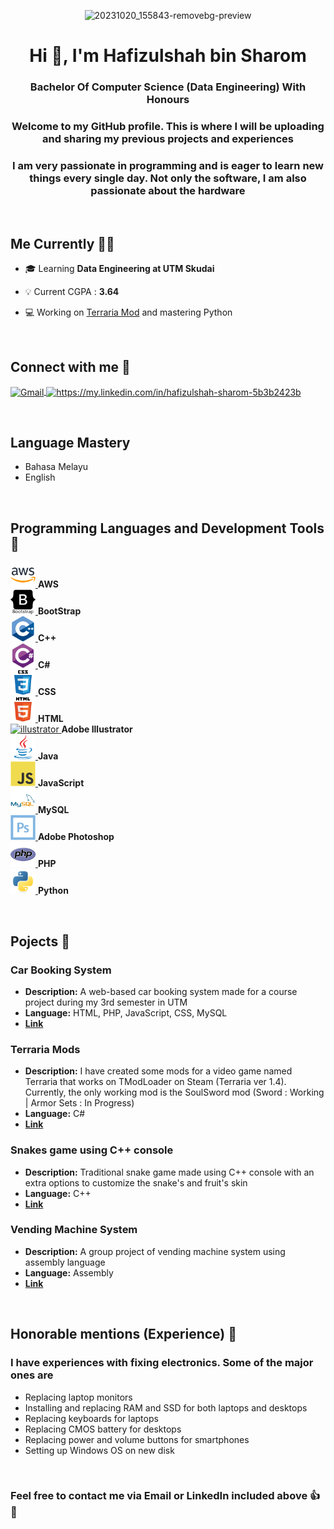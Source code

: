 <p align="center">
  
<img src="https://github.com/drshahizan/HPDP/assets/146704678/cb1ac3e6-1d16-46eb-be80-270fb321e24a" alt="20231020_155843-removebg-preview" width="250" height="300">

</p>

<h1 align="center">Hi 👋, I'm Hafizulshah bin Sharom</h1>
<h3 align="center">Bachelor Of Computer Science (Data Engineering) With Honours</h3>
<h3 align="center">Welcome to my GitHub profile. This is where I will be uploading and sharing my previous projects and experiences</h3>
<h3 align="center">I am very passionate in programming and is eager to learn new things every single day. Not only the software, I am also passionate about the hardware</h3>
<br>

## Me Currently 👨‍🎓
- 🎓 Learning **Data Engineering at UTM Skudai**

- 💡 Current CGPA : **3.64**

- 💻 Working on [Terraria Mod](https://github.com/Hafizulshah/Terraria-Mod) and mastering Python

<br>

## Connect  with me 🔗
<p align="left">
<a href="mailto:hafizulshah@graduate.utm.my">
  <img align="center" src="https://static.vecteezy.com/system/resources/thumbnails/020/964/377/small_2x/gmail-mail-icon-for-web-design-free-png.png" alt="Gmail" width="50" height="50">
<a href="https://linkedin.com/in/https://my.linkedin.com/in/hafizulshah-sharom-5b3b2423b" target="blank">
  <img align="center" src="https://raw.githubusercontent.com/rahuldkjain/github-profile-readme-generator/master/src/images/icons/Social/linked-in-alt.svg" alt="https://my.linkedin.com/in/hafizulshah-sharom-5b3b2423b" height="50" width="40" /></a>
</p>

<br>

## Language Mastery
- Bahasa Melayu
- English

<br>

## Programming Languages and Development Tools 🔧
<p align="left"> <a href="https://aws.amazon.com" target="_blank" rel="noreferrer"> <img src="https://raw.githubusercontent.com/devicons/devicon/master/icons/amazonwebservices/amazonwebservices-original-wordmark.svg" alt="aws" width="40" height="40"/> </a> <b> AWS</b>
<br>
<a href="https://getbootstrap.com" target="_blank" rel="noreferrer"> <img src="https://raw.githubusercontent.com/devicons/devicon/master/icons/bootstrap/bootstrap-plain-wordmark.svg" alt="bootstrap" width="40" height="40"/> </a> <b> BootStrap</b>
<br>
<a href="https://www.w3schools.com/cpp/" target="_blank" rel="noreferrer"> <img src="https://raw.githubusercontent.com/devicons/devicon/master/icons/cplusplus/cplusplus-original.svg" alt="cplusplus" width="40" height="40"/> </a> <b> C++</b>
<br>
<a href="https://www.w3schools.com/cs/" target="_blank" rel="noreferrer"> <img src="https://raw.githubusercontent.com/devicons/devicon/master/icons/csharp/csharp-original.svg" alt="csharp" width="40" height="40"/> </a> <b> C#</b>
<br>
<a href="https://www.w3schools.com/css/" target="_blank" rel="noreferrer"> <img src="https://raw.githubusercontent.com/devicons/devicon/master/icons/css3/css3-original-wordmark.svg" alt="css3" width="40" height="40"/> </a> <b> CSS</b>
<br>
<a href="https://www.w3.org/html/" target="_blank" rel="noreferrer"> <img src="https://raw.githubusercontent.com/devicons/devicon/master/icons/html5/html5-original-wordmark.svg" alt="html5" width="40" height="40"/> </a> <b> HTML</b>
<br>
<a href="https://www.adobe.com/in/products/illustrator.html" target="_blank" rel="noreferrer"> <img src="https://www.vectorlogo.zone/logos/adobe_illustrator/adobe_illustrator-icon.svg" alt="illustrator" width="40" height="40"/> </a> <b> Adobe Illustrator</b>
<br>
<a href="https://www.java.com" target="_blank" rel="noreferrer"> <img src="https://raw.githubusercontent.com/devicons/devicon/master/icons/java/java-original.svg" alt="java" width="40" height="40"/> </a> <b> Java</b>
<br>
<a href="https://developer.mozilla.org/en-US/docs/Web/JavaScript" target="_blank" rel="noreferrer"> <img src="https://raw.githubusercontent.com/devicons/devicon/master/icons/javascript/javascript-original.svg" alt="javascript" width="40" height="40"/> </a> <b> JavaScript</b>
<br>
<a href="https://www.mysql.com/" target="_blank" rel="noreferrer"> <img src="https://raw.githubusercontent.com/devicons/devicon/master/icons/mysql/mysql-original-wordmark.svg" alt="mysql" width="40" height="40"/> </a> <b> MySQL</b>
<br>
<a href="https://www.photoshop.com/en" target="_blank" rel="noreferrer"> <img src="https://raw.githubusercontent.com/devicons/devicon/master/icons/photoshop/photoshop-line.svg" alt="photoshop" width="40" height="40"/> </a> <b> Adobe Photoshop</b>
<br>
<a href="https://www.php.net" target="_blank" rel="noreferrer"> <img src="https://raw.githubusercontent.com/devicons/devicon/master/icons/php/php-original.svg" alt="php" width="40" height="40"/> </a> <b> PHP</b>
<br>
<a href="https://www.python.org" target="_blank" rel="noreferrer"> <img src="https://raw.githubusercontent.com/devicons/devicon/master/icons/python/python-original.svg" alt="python" width="40" height="40"/> </a> <b> Python</b> </p>

<br>

## Pojects 📁
### Car Booking System
- **Description:** A web-based car booking system made for a course project during my 3rd semester in UTM
- **Language:** HTML, PHP, JavaScript, CSS, MySQL
- **[Link](https://carrentalcbs.000webhostapp.com/index.php)**

### Terraria Mods
- **Description:** I have created some mods for a video game named Terraria that works on TModLoader on Steam (Terraria ver 1.4). Currently, the only working mod is the SoulSword mod (Sword : Working | Armor Sets : In Progress)
- **Language:** C#
- **[Link](https://github.com/Hafizulshah/Terraria-Mod)**

### Snakes game using C++ console
- **Description:** Traditional snake game made using C++ console with an extra options to customize the snake's and fruit's skin
- **Language:** C++
- **[Link](https://github.com/Hafizulshah/Snakes_CPP)**

### Vending Machine System
- **Description:** A group project of vending machine system using assembly language
- **Language:** Assembly
- **[Link](https://github.com/Hafizulshah/Vending_Machine)**

<br>

## Honorable mentions (Experience) 📡
### I have experiences with fixing electronics. Some of the major ones are
- Replacing laptop monitors
- Installing and replacing RAM and SSD for both laptops and desktops
- Replacing keyboards for laptops
- Replacing CMOS battery for desktops
- Replacing power and volume buttons for smartphones
- Setting up Windows OS on new disk

<br>

### **Feel free to contact me via Email or LinkedIn included above 👍👋**
